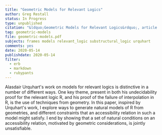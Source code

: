 ```yaml
---
title: "Geometric Models for Relevant Logics"
author: Greg Restall
status: In Progress
type: unpublished
citation: "&ldquo;Geometric Models for Relevant Logics&rdquo;, article in progress."
tag: geometric-models
file: geometric-models.pdf
subjects: frames models relevant_logic substructural_logic urquhart
comments: yes
date: 2020-05-14
publishdate: 2020-05-14
filter:
  - erb
  - markdown
  - rubypants
---
```

Alasdair Urquhart's work on models for relevant logics is distinctive in a number of different ways. One key theme, present in both his undecidability proof for the relevant logic R, and his proof of the failure of interpolation in R, is the use of techniques from geometry. In this paper, inspired by Urquhart's work, I explore ways to generate natural models of R from geometries, and different constraints that an accessibility relation in such a model might satisfy. I end by showing that a set of natural conditions on an accessibility relation, motivated by geometric considerations, is jointly unsatisfiable.